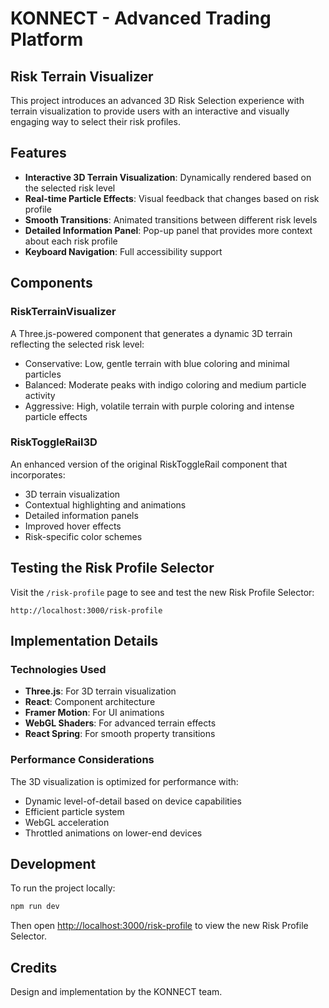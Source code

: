 # KONNECT - Advanced Trading Platform

## Risk Terrain Visualizer

This project introduces an advanced 3D Risk Selection experience with terrain visualization to provide users with an interactive and visually engaging way to select their risk profiles.

## Features

- **Interactive 3D Terrain Visualization**: Dynamically rendered based on the selected risk level
- **Real-time Particle Effects**: Visual feedback that changes based on risk profile
- **Smooth Transitions**: Animated transitions between different risk levels
- **Detailed Information Panel**: Pop-up panel that provides more context about each risk profile
- **Keyboard Navigation**: Full accessibility support

## Components

### RiskTerrainVisualizer

A Three.js-powered component that generates a dynamic 3D terrain reflecting the selected risk level:

- Conservative: Low, gentle terrain with blue coloring and minimal particles
- Balanced: Moderate peaks with indigo coloring and medium particle activity
- Aggressive: High, volatile terrain with purple coloring and intense particle effects

### RiskToggleRail3D

An enhanced version of the original RiskToggleRail component that incorporates:

- 3D terrain visualization
- Contextual highlighting and animations
- Detailed information panels
- Improved hover effects
- Risk-specific color schemes

## Testing the Risk Profile Selector

Visit the `/risk-profile` page to see and test the new Risk Profile Selector:

```
http://localhost:3000/risk-profile
```

## Implementation Details

### Technologies Used

- **Three.js**: For 3D terrain visualization
- **React**: Component architecture
- **Framer Motion**: For UI animations
- **WebGL Shaders**: For advanced terrain effects
- **React Spring**: For smooth property transitions

### Performance Considerations

The 3D visualization is optimized for performance with:

- Dynamic level-of-detail based on device capabilities
- Efficient particle system
- WebGL acceleration
- Throttled animations on lower-end devices

## Development

To run the project locally:

```bash
npm run dev
```

Then open [http://localhost:3000/risk-profile](http://localhost:3000/risk-profile) to view the new Risk Profile Selector.

## Credits

Design and implementation by the KONNECT team.